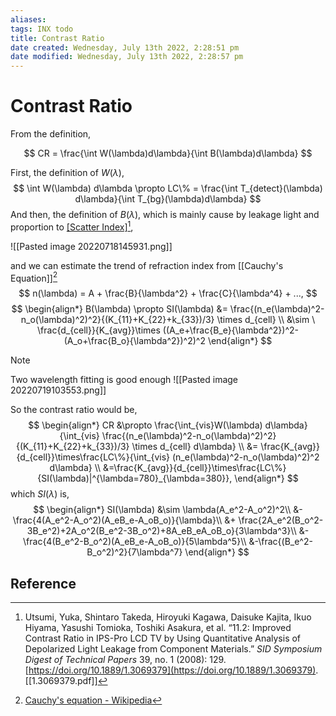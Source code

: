 ```yaml
---
aliases: 
tags: INX todo
title: Contrast Ratio
date created: Wednesday, July 13th 2022, 2:28:51 pm
date modified: Wednesday, July 13th 2022, 2:28:57 pm
---
```


# Contrast Ratio

From the definition,

$$
CR = \frac{\int W(\lambda)d\lambda}{\int B(\lambda)d\lambda}
$$

First, the definition of $W(\lambda)$,
$$
\int W(\lambda) d\lambda \propto LC\% = \frac{\int T_{detect}(\lambda) d\lambda}{\int T_{bg}(\lambda)d\lambda}
$$
And then, the definition of $B(\lambda)$, which is mainly cause by leakage light and proportion to [[Scatter Index]](SI)[^1],

![[Pasted image 20220718145931.png]]

and we can estimate the trend of refraction index from [[Cauchy's Equation]][^2]
$$
n(\lambda) = A + \frac{B}{\lambda^2} + \frac{C}{\lambda^4} + ...,
$$
$$
\begin{align*}
B(\lambda) \propto SI(\lambda) &= \frac{(n_e(\lambda)^2-n_o(\lambda)^2)^2}{(K_{11}+K_{22}+k_{33})/3} \times d_{cell} \\
&\sim \ \frac{d_{cell}}{K_{avg}}\times ((A_e+\frac{B_e}{\lambda^2})^2-(A_o+\frac{B_o}{\lambda^2})^2)^2
\end{align*}
$$

> [!Note]
> Two wavelength fitting is good enough
> ![[Pasted image 20220719103553.png]]

So the contrast ratio would be,
$$
\begin{align*}
CR &\propto \frac{\int_{vis}W(\lambda) d\lambda}{\int_{vis} \frac{(n_e(\lambda)^2-n_o(\lambda)^2)^2}{(K_{11}+K_{22}+k_{33})/3} \times d_{cell} d\lambda} \\
&= \frac{K_{avg}}{d_{cell}}\times\frac{LC\%}{\int_{vis} (n_e(\lambda)^2-n_o(\lambda)^2)^2  d\lambda} \\
&=\frac{K_{avg}}{d_{cell}}\times\frac{LC\%}{SI(\lambda)|^{\lambda=780}_{\lambda=380}},
\end{align*}
$$
which $SI(\lambda)$ is,
$$
\begin{align*}
SI(\lambda) &\sim \lambda(A_e^2-A_o^2)^2\\
&- \frac{4(A_e^2-A_o^2)(A_eB_e-A_oB_o)}{\lambda}\\
&+ \frac{2A_e^2(B_o^2-3B_e^2)+2A_o^2(B_e^2-3B_o^2)+8A_eB_eA_oB_o}{3\lambda^3}\\
&-\frac{4(B_e^2-B_o^2)(A_eB_e-A_oB_o)}{5\lambda^5}\\
&-\frac{(B_e^2-B_o^2)^2}{7\lambda^7}
\end{align*}
$$
## Reference

[^1]:Utsumi, Yuka, Shintaro Takeda, Hiroyuki Kagawa, Daisuke Kajita, Ikuo Hiyama, Yasushi Tomioka, Toshiki Asakura, et al. “11.2: Improved Contrast Ratio in IPS-Pro LCD TV by Using Quantitative Analysis of Depolarized Light Leakage from Component Materials.” _SID Symposium Digest of Technical Papers_ 39, no. 1 (2008): 129. [https://doi.org/10.1889/1.3069379](https://doi.org/10.1889/1.3069379). [[1.3069379.pdf]]
[^2]: [Cauchy's equation - Wikipedia](https://en.wikipedia.org/wiki/Cauchy%27s_equation)
